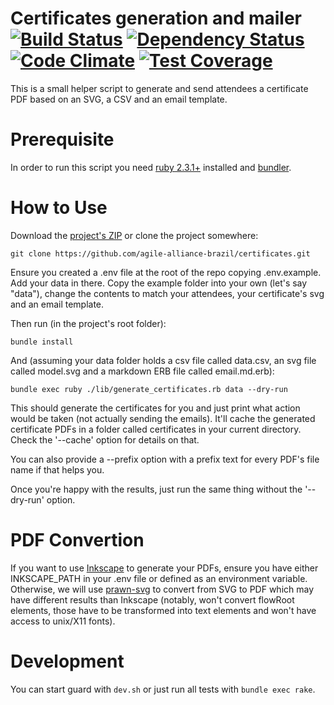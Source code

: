 Certificates generation and mailer [![Build Status](https://snap-ci.com/agile-alliance-brazil/certificates/branch/master/build_image)](https://snap-ci.com/agile-alliance-brazil/certificates/branch/master) [![Dependency Status](https://gemnasium.com/agile-alliance-brazil/certificates.svg)](https://gemnasium.com/agile-alliance-brazil/certificates) [![Code Climate](https://codeclimate.com/github/agile-alliance-brazil/certificates/badges/gpa.svg)](https://codeclimate.com/github/agile-alliance-brazil/certificates) [![Test Coverage](https://codeclimate.com/github/agile-alliance-brazil/certificates/badges/coverage.svg)](https://codeclimate.com/github/agile-alliance-brazil/certificates)
==================================

This is a small helper script to generate and send attendees a certificate PDF based on an SVG, a CSV and an email template.

Prerequisite
============

In order to run this script you need [ruby 2.3.1+](http://www.ruby-lang.org/) installed and [bundler](http://bundler.io/).

How to Use
==========

Download the [project's ZIP](https://github.com/agile-alliance-brazil/certificates/archive/master.zip) or clone the project somewhere:

```
git clone https://github.com/agile-alliance-brazil/certificates.git
```

Ensure you created a .env file at the root of the repo copying .env.example. Add your data in there. Copy the example folder into your own (let's say "data"), change the contents to match your attendees, your certificate's svg and an email template.

Then run (in the project's root folder):

```
bundle install
```

And (assuming your data folder holds a csv file called data.csv, an svg file called model.svg and a markdown ERB file called email.md.erb):

```
bundle exec ruby ./lib/generate_certificates.rb data --dry-run
```

This should generate the certificates for you and just print what action would be taken (not actually sending the emails). It'll cache the generated certificate PDFs in a folder called certificates in your current directory. Check the '--cache' option for details on that.

You can also provide a --prefix option with a prefix text for every PDF's file name if that helps you.

Once you're happy with the results, just run the same thing without the '--dry-run' option.

PDF Convertion
==============

If you want to use [Inkscape](http://www.inkscape.org) to generate your PDFs, ensure you have either INKSCAPE_PATH in your .env file or defined as an environment variable. Otherwise, we will use [prawn-svg](https://github.com/mogest/prawn-svg) to convert from SVG to PDF which may have different results than Inkscape (notably, won't convert flowRoot elements, those have to be transformed into text elements and won't have access to unix/X11 fonts).

Development
===========

You can start guard with ``dev.sh`` or just run all tests with ``bundle exec rake``.
